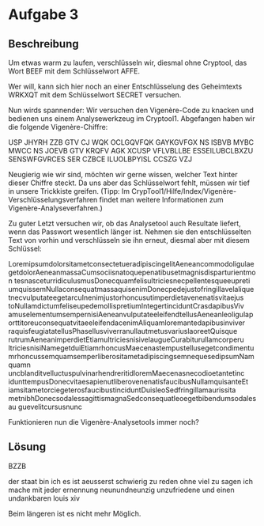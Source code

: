 # Aufgabe 3

## Beschreibung

Um etwas warm zu laufen, verschlüsseln wir,
diesmal ohne Cryptool, das Wort BEEF mit dem Schlüsselwort AFFE.

Wer will, kann sich hier noch an einer Entschlüsselung des Geheimtexts WRKXQT mit dem
Schlüsselwort SECRET versuchen.

Nun wirds spannender: Wir versuchen den Vigenère-Code zu knacken und bedienen uns
einem Analysewerkzeug im Cryptool1. Abgefangen haben wir die folgende Vigenère-Chiffre:

USP JHYRH ZZB GTV CJ WQK OCLGQVFQK GAYKGVFGX NS ISBVB MYBC MWCC NS
JOEVB GTV KRQFV AGK XCUSP VFLVBLLBE ESSEILUBCLBXZU SENSWFGVRCES SER
CZBCE ILUOLBPYISL CCSZG VZJ

Neugierig wie wir sind, möchten wir gerne wissen, welcher Text hinter dieser Chiffre steckt.
Da uns aber das Schlüsselwort fehlt, müssen wir tief in unsere Trickkiste greifen. (Tipp: Im
CrypTool1/Hilfe/Index/Vigenère-Verschlüsselungsverfahren findet man weitere Informationen
zum Vigenère-Analyseverfahren.)

Zu guter Letzt versuchen wir, ob das Analysetool auch Resultate liefert, wenn das Passwort
wesentlich länger ist. Nehmen sie den entschlüsselten Text von vorhin und verschlüsseln sie
ihn erneut, diesmal aber mit diesem Schlüssel:

LoremipsumdolorsitametconsectetueradipiscingelitAeneancommodoligulae
getdolorAeneanmassaCumsociisnatoquepenatibusetmagnisdisparturientmon
tesnasceturridiculusmusDonecquamfelisultriciesnecpellentesqueeupreti
umquissemNullaconsequatmassaquisenimDonecpedejustofringillavelalique
tnecvulputateegetarcuInenimjustorhoncusutimperdietavenenatisvitaejus
toNullamdictumfeliseupedemollispretiumIntegertinciduntCrasdapibusViv
amuselementumsempernisiAeneanvulputateeleifendtellusAeneanleoligulap
orttitoreuconsequatvitaeeleifendacenimAliquamloremantedapibusinviver
raquisfeugiatatellusPhasellusviverranullautmetusvariuslaoreetQuisque
rutrumAeneanimperdietEtiamultriciesnisivelaugueCurabiturullamcorperu
ltriciesnisiNamegetduiEtiamrhoncusMaecenastempustellusegetcondimentu
mrhoncussemquamsemperliberositametadipiscingsemnequesedipsumNamquamn
uncblanditvelluctuspulvinarhendreritidloremMaecenasnecodioetantetinc
idunttempusDonecvitaesapienutliberovenenatisfaucibusNullamquisanteEt
iamsitametorciegeterosfaucibustinciduntDuisleoSedfringillamaurissita
metnibhDonecsodalessagittismagnaSedconsequatleoegetbibendumsodalesau
guevelitcursusnunc

Funktionieren nun die Vigenère-Analysetools immer noch?

## Lösung

BZZB

der staat bin ich es ist aeusserst schwierig zu reden ohne viel zu sagen ich 
mache mit jeder ernennung neunundneunzig unzufriedene und einen undankbaren louis
xiv

Beim längeren ist es nicht mehr Möglich.
